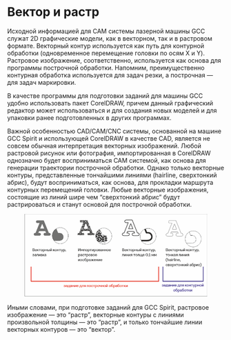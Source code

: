 # Вектор и растр

Исходной информацией для CAM системы лазерной машины GCC служат 2D графические модели, как в векторном, так и в растровом формате. Векторный контур используется как путь для контурной обработки (одновременное перемещение головки по осям X и Y). Растровое изображение, соответственно, используется как основа для программы построчной обработки. Напомним, преимущественно контурная обработка используется для задач резки, а построчная — для задач маркировки.

В качестве программы для подготовки заданий для машины GCC удобно использовать пакет CorelDRAW, причем данный графический редактор может использоваться и для создания новых моделей и для упаковки ранее подготовленных в других программах.&#x20;

Важной особенностью CAD/CAM/CNC системы, основанной на машине GCC Spirit и использующей CorelDRAW в качестве CAD, является не совсем обычная интерпретация векторных изображений. Любой растровой рисунок или фотография, импортированная в CorelDRAW однозначно будет восприниматься CAM системой, как основа для генерации траектории построчной обработки. Однако только векторные контуры, представленные тончайшими линиями (hairline, сверхтонкий абрис), будут восприниматься, как основа, для прокладки маршрута контурных перемещений головки. Любые векторные изображения, состоящие из линий шире чем “сверхтонкий абрис” будут растрироваться и станут основой для построчной обработки.

<figure><img src="../.gitbook/assets/vector-rastr.png" alt=""><figcaption></figcaption></figure>

Иными словами, при подготовке заданий для GCC Spirit, растровое изображение — это “растр”, векторные контуры с линиями произвольной толщины — это “растр”, и только тончайшие линии векторных контуров — это “вектор”. &#x20;
